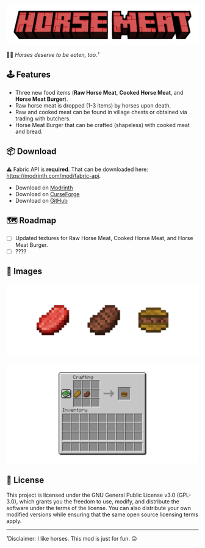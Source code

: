[![HorseMeat](https://github.com/seaneoo/horse-meat/raw/1.20/.github/horse_meat_gh_banner.png)](https://github.com/seaneoo/horse-meat)

🐎🥩 *Horses deserve to be eaten, too.¹*

## 🕹️ Features

* Three new food items (**Raw Horse Meat**, **Cooked Horse Meat**, and **Horse Meat Burger**).
* Raw horse meat is dropped (1-3 items) by horses upon death.
* Raw and cooked meat can be found in village chests or obtained via trading with butchers.
* Horse Meat Burger that can be crafted (shapeless) with cooked meat and bread.

## 📦 Download

⚠️ Fabric API is **required**. That can be downloaded here: https://modrinth.com/mod/fabric-api.

* Download on [Modrinth](https://modrinth.com/mod/horse-meat)
* Download on [CurseForge](https://www.curseforge.com/minecraft/mc-mods/horse-meat)
* Download on [GitHub](https://github.com/seaneoo/horse-meat/releases)

## 🗺️ Roadmap

* [ ] Updated textures for Raw Horse Meat, Cooked Horse Meat, and Horse Meat Burger.
* [ ] ????

## 📸 Images

![the three new food items](https://github.com/seaneoo/horse-meat/blob/1.20/.github/horse_meat_items_screenshot.png?raw=true)

![crafting recipe for horse meat burger](https://github.com/seaneoo/horse-meat/blob/1.20/.github/horse_meat_burger_screenshot.png?raw=true)

## 📜 License

This project is licensed under the GNU General Public License v3.0 (GPL-3.0), which grants you the freedom to use,
modify, and distribute the software under the terms of the license. You can also distribute your own modified versions
while ensuring that the same open source licensing terms apply.

---

¹Disclaimer: I like horses. This mod is just for fun. 😜
